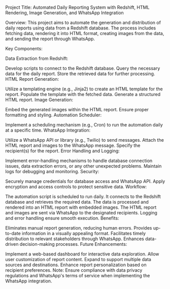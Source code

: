 
Project Title: Automated Daily Reporting System with Redshift, HTML Rendering, Image Generation, and WhatsApp Integration

Overview:
This project aims to automate the generation and distribution of daily reports using data from a Redshift database. The process includes fetching data, rendering it into HTML format, creating images from the data, and sending the report through WhatsApp.

Key Components:

Data Extraction from Redshift:

Develop scripts to connect to the Redshift database.
Query the necessary data for the daily report.
Store the retrieved data for further processing.
HTML Report Generation:

Utilize a templating engine (e.g., Jinja2) to create an HTML template for the report.
Populate the template with the fetched data.
Generate a structured HTML report.
Image Generation:

Embed the generated images within the HTML report.
Ensure proper formatting and styling.
Automation Scheduler:

Implement a scheduling mechanism (e.g., Cron) to run the automation daily at a specific time.
WhatsApp Integration:

Utilize a WhatsApp API or library (e.g., Twilio) to send messages.
Attach the HTML report and images to the WhatsApp message.
Specify the recipient(s) for the report.
Error Handling and Logging:

Implement error-handling mechanisms to handle database connection issues, data extraction errors, or any other unexpected problems.
Maintain logs for debugging and monitoring.
Security:

Securely manage credentials for database access and WhatsApp API.
Apply encryption and access controls to protect sensitive data.
Workflow:

The automation script is scheduled to run daily.
It connects to the Redshift database and retrieves the required data.
The data is processed and rendered into an HTML report with embedded images.
The HTML report and images are sent via WhatsApp to the designated recipients.
Logging and error handling ensure smooth execution.
Benefits:

Eliminates manual report generation, reducing human errors.
Provides up-to-date information in a visually appealing format.
Facilitates timely distribution to relevant stakeholders through WhatsApp.
Enhances data-driven decision-making processes.
Future Enhancements:

Implement a web-based dashboard for interactive data exploration.
Allow user customization of report content.
Expand to support multiple data sources and destinations.
Enhance report personalization based on recipient preferences.
Note: Ensure compliance with data privacy regulations and WhatsApp's terms of service when implementing the WhatsApp integration.
